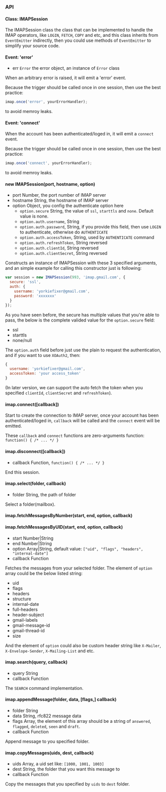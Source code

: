 ### API

#### Class: IMAPSession

The IMAPSession class the class that can be implemented to handle the IMAP operators, like `LOGIN`, `FETCH`, `COPY` and etc, and this class inherits from `EventEmitter` indirectly, then you could use methods of `EventEmitter` to simplify your source code.

#### Event: 'error'

* err `Error` the error object, an instance of `Error` class

When an arbitrary error is raised, it will emit a 'error' event.

Because the trigger should be called once in one session, then use the best practice:

```js
imap.once('error', yourErrorHandler);
```

to avoid memroy leaks.

#### Event: 'connect'

When the account has been authenticated/loged in, it will emit a `connect` event.

Because the trigger should be called once in one session, then use the best practice:

```js
imap.once('connect', yourErrorHandler);
```

to avoid memroy leaks.

#### new IMAPSession(port, hostname, option)

* port Number, the port number of IMAP server
* hostname String, the hostname of IMAP server
* option Object, you config the authenticate option here
  * `option.secure` String, the value of `ssl`, `starttls` and `none`. Default value is none.
  * `option.auth.username`, String
  * `option.auth.password`, String, if you provide this field, then use `LOGIN` to authenticate, otherwise do `AUTHENTICATE`
  * `option.auth.accessToken`, String, used by `AUTHENTICATE` command
  * `option.auth.refreshToken`, String reversed
  * `option.auth.clientId`, String reversed
  * `option.auth.clientSecret`, String reversed

Constructs an instance of IMAPSession with these 3 specified arguments, and an simple example for calling this constructor just is following:

```js
var session = new IMAPSession(993, 'imap.gmail.com', {
  secure: 'ssl',
  auth: {
    username: 'yorkiefixer@gmail.com',
    password: 'xxxxxxx'
  }
});
```

As you have seen before, the secure has multiple values that you're able to pass, the below is the complete valided value for the `option.secure` field:

* ssl
* starttls
* none/null

The `option.auth` field before just use the plain to request the authentication, and if you want to use `XOAuth2`, then:

```js
{
  username: 'yorkiefixer@gmail.com',
  accessToken: 'your access_token'
}
```

(In later version, we can support the auto fetch the token when you specified `clientId`, `clientSecret` and `refreshToken`).

#### imap.connect([callback])

Start to create the connection to IMAP server, once your account has been authenticated/loged in, `callback` will be called and the `connect` event will be emitted.

These `callback` and `connect` functions are zero-arguments function: `function() { /* ... */ }`

#### imap.disconnect([callback])

* callback Function, `function() { /* ... */ }`

End this session.

#### imap.select(folder, callback)

* folder String, the path of folder

Select a folder(mailbox).

#### imap.fetchMessagesByNumber(start, end, option, callback)
#### imap.fetchMessagesByUID(start, end, option, callback)

* start Number|String
* end Number|String
* option Array|String, default value: `["uid", "flags", "headers", "internal-date"]`
* callback Function

Fetches the messages from your selected folder. The element of `option` array could be the below listed string:

* uid
* flags
* headers
* structure
* internal-date
* full-headers
* header-subject
* gmail-labels
* gmail-message-id
* gmail-thread-id
* size

And the element of `option` could also be custom header string like `X-Mailer`, `X-Envelope-Sender`, `X-Mailing-List` and etc.

#### imap.search(query, callback)

* query String
* callback Function

The `SEARCH` command implementation.

#### imap.appendMessage(folder, data, [flags,] callback)

* folder String
* data String, rfc822 message data
* flags Array, the element of this array should be a string of `answered`, `flagged`, `deleted`, `seen` and `draft`.
* callback Function

Append message to you specified folder.

#### imap.copyMessages(uids, dest, callback)

* uids Array, a uid set like: `[1000, 1001, 1003]`
* dest String, the folder that you want this message to
* callback Function

Copy the messages that you specified by `uids` to `dest` folder.
